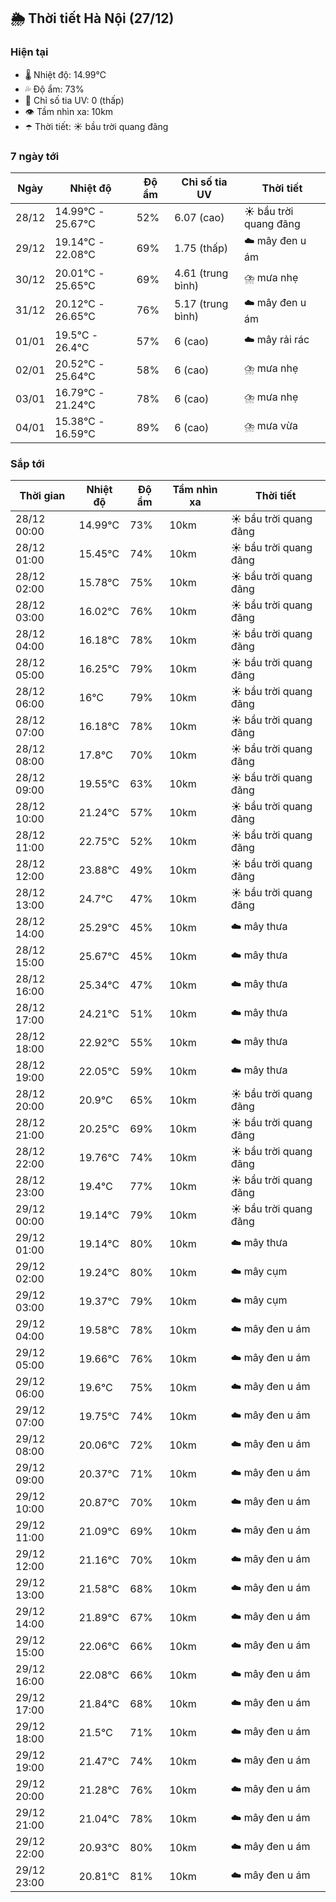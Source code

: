 ## 🌦️ Thời tiết Hà Nội (27/12)

### Hiện tại

- 🌡️ Nhiệt độ: 14.99℃
- 💦 Độ ẩm: 73%
- 🌟 Chỉ số tia UV: 0 (thấp)
- 👁️ Tầm nhìn xa: 10km
- ☂️ Thời tiết: ☀️ bầu trời quang đãng

### 7 ngày tới

| Ngày | Nhiệt độ | Độ ẩm | Chỉ số tia UV | Thời tiết |
| --- | --- | --- | --- | --- |
| 28/12 | 14.99℃ - 25.67℃ | 52% | 6.07 (cao) | ☀️ bầu trời quang đãng |
| 29/12 | 19.14℃ - 22.08℃ | 69% | 1.75 (thấp) | ☁️ mây đen u ám |
| 30/12 | 20.01℃ - 25.65℃ | 69% | 4.61 (trung bình) | ⛈️ mưa nhẹ |
| 31/12 | 20.12℃ - 26.65℃ | 76% | 5.17 (trung bình) | ☁️ mây đen u ám |
| 01/01 | 19.5℃ - 26.4℃ | 57% | 6 (cao) | ☁️ mây rải rác |
| 02/01 | 20.52℃ - 25.64℃ | 58% | 6 (cao) | ⛈️ mưa nhẹ |
| 03/01 | 16.79℃ - 21.24℃ | 78% | 6 (cao) | ⛈️ mưa nhẹ |
| 04/01 | 15.38℃ - 16.59℃ | 89% | 6 (cao) | ⛈️ mưa vừa |

### Sắp tới

| Thời gian | Nhiệt độ | Độ ẩm | Tầm nhìn xa | Thời tiết |
| --- | --- | --- | --- | --- |
| 28/12 00:00 | 14.99℃ | 73% | 10km | ☀️ bầu trời quang đãng |
| 28/12 01:00 | 15.45℃ | 74% | 10km | ☀️ bầu trời quang đãng |
| 28/12 02:00 | 15.78℃ | 75% | 10km | ☀️ bầu trời quang đãng |
| 28/12 03:00 | 16.02℃ | 76% | 10km | ☀️ bầu trời quang đãng |
| 28/12 04:00 | 16.18℃ | 78% | 10km | ☀️ bầu trời quang đãng |
| 28/12 05:00 | 16.25℃ | 79% | 10km | ☀️ bầu trời quang đãng |
| 28/12 06:00 | 16℃ | 79% | 10km | ☀️ bầu trời quang đãng |
| 28/12 07:00 | 16.18℃ | 78% | 10km | ☀️ bầu trời quang đãng |
| 28/12 08:00 | 17.8℃ | 70% | 10km | ☀️ bầu trời quang đãng |
| 28/12 09:00 | 19.55℃ | 63% | 10km | ☀️ bầu trời quang đãng |
| 28/12 10:00 | 21.24℃ | 57% | 10km | ☀️ bầu trời quang đãng |
| 28/12 11:00 | 22.75℃ | 52% | 10km | ☀️ bầu trời quang đãng |
| 28/12 12:00 | 23.88℃ | 49% | 10km | ☀️ bầu trời quang đãng |
| 28/12 13:00 | 24.7℃ | 47% | 10km | ☀️ bầu trời quang đãng |
| 28/12 14:00 | 25.29℃ | 45% | 10km | ☁️ mây thưa |
| 28/12 15:00 | 25.67℃ | 45% | 10km | ☁️ mây thưa |
| 28/12 16:00 | 25.34℃ | 47% | 10km | ☁️ mây thưa |
| 28/12 17:00 | 24.21℃ | 51% | 10km | ☁️ mây thưa |
| 28/12 18:00 | 22.92℃ | 55% | 10km | ☁️ mây thưa |
| 28/12 19:00 | 22.05℃ | 59% | 10km | ☁️ mây thưa |
| 28/12 20:00 | 20.9℃ | 65% | 10km | ☀️ bầu trời quang đãng |
| 28/12 21:00 | 20.25℃ | 69% | 10km | ☀️ bầu trời quang đãng |
| 28/12 22:00 | 19.76℃ | 74% | 10km | ☀️ bầu trời quang đãng |
| 28/12 23:00 | 19.4℃ | 77% | 10km | ☀️ bầu trời quang đãng |
| 29/12 00:00 | 19.14℃ | 79% | 10km | ☀️ bầu trời quang đãng |
| 29/12 01:00 | 19.14℃ | 80% | 10km | ☁️ mây thưa |
| 29/12 02:00 | 19.24℃ | 80% | 10km | ☁️ mây cụm |
| 29/12 03:00 | 19.37℃ | 79% | 10km | ☁️ mây cụm |
| 29/12 04:00 | 19.58℃ | 78% | 10km | ☁️ mây đen u ám |
| 29/12 05:00 | 19.66℃ | 76% | 10km | ☁️ mây đen u ám |
| 29/12 06:00 | 19.6℃ | 75% | 10km | ☁️ mây đen u ám |
| 29/12 07:00 | 19.75℃ | 74% | 10km | ☁️ mây đen u ám |
| 29/12 08:00 | 20.06℃ | 72% | 10km | ☁️ mây đen u ám |
| 29/12 09:00 | 20.37℃ | 71% | 10km | ☁️ mây đen u ám |
| 29/12 10:00 | 20.87℃ | 70% | 10km | ☁️ mây đen u ám |
| 29/12 11:00 | 21.09℃ | 69% | 10km | ☁️ mây đen u ám |
| 29/12 12:00 | 21.16℃ | 70% | 10km | ☁️ mây đen u ám |
| 29/12 13:00 | 21.58℃ | 68% | 10km | ☁️ mây đen u ám |
| 29/12 14:00 | 21.89℃ | 67% | 10km | ☁️ mây đen u ám |
| 29/12 15:00 | 22.06℃ | 66% | 10km | ☁️ mây đen u ám |
| 29/12 16:00 | 22.08℃ | 66% | 10km | ☁️ mây đen u ám |
| 29/12 17:00 | 21.84℃ | 68% | 10km | ☁️ mây đen u ám |
| 29/12 18:00 | 21.5℃ | 71% | 10km | ☁️ mây đen u ám |
| 29/12 19:00 | 21.47℃ | 74% | 10km | ☁️ mây đen u ám |
| 29/12 20:00 | 21.28℃ | 76% | 10km | ☁️ mây đen u ám |
| 29/12 21:00 | 21.04℃ | 78% | 10km | ☁️ mây đen u ám |
| 29/12 22:00 | 20.93℃ | 80% | 10km | ☁️ mây đen u ám |
| 29/12 23:00 | 20.81℃ | 81% | 10km | ☁️ mây đen u ám |
